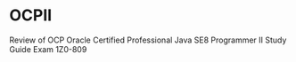 # OCPII

Review of OCP Oracle Certified Professional Java SE8 Programmer II Study Guide Exam 1Z0-809
